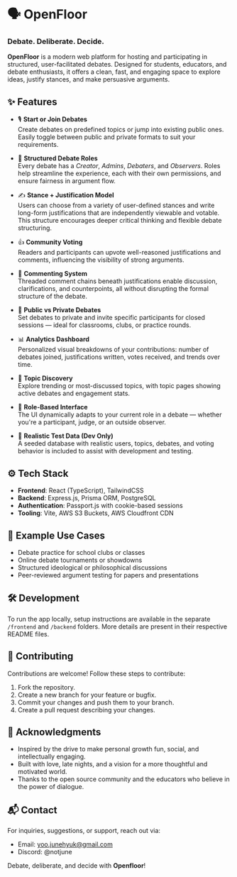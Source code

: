 # 🗣️ OpenFloor

### Debate. Deliberate. Decide.

**OpenFloor** is a modern web platform for hosting and participating in structured, user-facilitated debates. Designed for students, educators, and debate enthusiasts, it offers a clean, fast, and engaging space to explore ideas, justify stances, and make persuasive arguments.

## ✨ Features

- 🎙 **Start or Join Debates**  
  Create debates on predefined topics or jump into existing public ones. Easily toggle between public and private formats to suit your requirements.

- 🧭 **Structured Debate Roles**  
  Every debate has a _Creator_, _Admins_, _Debaters_, and _Observers_. Roles help streamline the experience, each with their own permissions, and ensure fairness in argument flow.

- ✍️ **Stance + Justification Model**  
  Users can choose from a variety of user-defined stances and write long-form justifications that are independently viewable and votable. This structure encourages deeper critical thinking and flexible debate structuring.

- 👍 **Community Voting**  
  Readers and participants can upvote well-reasoned justifications and comments, influencing the visibility of strong arguments.

- 💬 **Commenting System**  
  Threaded comment chains beneath justifications enable discussion, clarifications, and counterpoints, all without disrupting the formal structure of the debate.

- 🔐 **Public vs Private Debates**  
  Set debates to private and invite specific participants for closed sessions — ideal for classrooms, clubs, or practice rounds.

- 📊 **Analytics Dashboard**  
  Personalized visual breakdowns of your contributions: number of debates joined, justifications written, votes received, and trends over time.

- 🎯 **Topic Discovery**  
  Explore trending or most-discussed topics, with topic pages showing active debates and engagement stats.

- 🔄 **Role-Based Interface**  
  The UI dynamically adapts to your current role in a debate — whether you're a participant, judge, or an outside observer.

- 🧪 **Realistic Test Data (Dev Only)**  
  A seeded database with realistic users, topics, debates, and voting behavior is included to assist with development and testing.

## ⚙️ Tech Stack

- **Frontend**: React (TypeScript), TailwindCSS
- **Backend**: Express.js, Prisma ORM, PostgreSQL
- **Authentication**: Passport.js with cookie-based sessions
- **Tooling**: Vite, AWS S3 Buckets, AWS Cloudfront CDN

## 🧪 Example Use Cases

- Debate practice for school clubs or classes
- Online debate tournaments or showdowns
- Structured ideological or philosophical discussions
- Peer-reviewed argument testing for papers and presentations

## 🛠️ Development

To run the app locally, setup instructions are available in the separate `/frontend` and `/backend` folders. More details are present in their respective README files.

## 🤝 Contributing

Contributions are welcome! Follow these steps to contribute:

1. Fork the repository.
2. Create a new branch for your feature or bugfix.
3. Commit your changes and push them to your branch.
4. Create a pull request describing your changes.

## 🙏 Acknowledgments

- Inspired by the drive to make personal growth fun, social, and intellectually engaging.
- Built with love, late nights, and a vision for a more thoughtful and motivated world.
- Thanks to the open source community and the educators who believe in the power of dialogue.

## 📬 Contact

For inquiries, suggestions, or support, reach out via:

- Email: yoo.junehyuk@gmail.com
- Discord: @notjune

Debate, deliberate, and decide with **Openfloor**!

